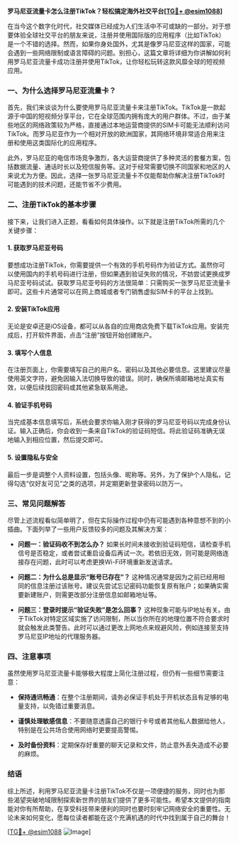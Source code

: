 **罗马尼亚流量卡怎么注册TikTok？轻松搞定海外社交平台[[TG💪+ @esim1088](https://t.me/s/esim1088)]**

在当今这个数字化时代，社交媒体已经成为人们生活中不可或缺的一部分。对于想要体验全球社交平台的朋友来说，注册并使用国际版的应用程序（比如TikTok）是一个不错的选择。然而，如果你身处国外，尤其是像罗马尼亚这样的国家，可能会遇到一些网络限制或语言障碍的问题。别担心，这篇文章将详细为你讲解如何利用罗马尼亚流量卡成功注册并使用TikTok，让你轻松玩转这款风靡全球的短视频应用。

### 一、为什么选择罗马尼亚流量卡？

首先，我们来谈谈为什么要使用罗马尼亚流量卡来注册TikTok。TikTok是一款起源于中国的短视频分享平台，它在全球范围内拥有庞大的用户群体。不过，由于某些地区的网络政策较为严格，直接通过本地运营商提供的SIM卡可能无法顺利访问TikTok。而罗马尼亚作为一个相对开放的欧洲国家，其网络环境非常适合用来注册和使用这类国际化的应用程序。

此外，罗马尼亚的电信市场竞争激烈，各大运营商提供了多种灵活的套餐方案，包括数据流量、通话时长以及短信服务等。这对于经常需要切换不同国家和地区的人来说尤为方便。因此，选择一张罗马尼亚流量卡不仅能帮助你解决注册TikTok时可能遇到的技术问题，还能节省不少费用。

### 二、注册TikTok的基本步骤

接下来，让我们进入正题，看看如何具体操作。以下就是注册TikTok所需的几个关键步骤：

#### 1. 获取罗马尼亚号码
要想成功注册TikTok，你需要提供一个有效的手机号码作为验证方式。虽然你可以使用国内的手机号码进行注册，但如果遇到验证失败的情况，不妨尝试更换成罗马尼亚号码试试。获取罗马尼亚号码的方法很简单：只需购买一张罗马尼亚流量卡即可。这些卡片通常可以在网上商城或者专门销售虚拟SIM卡的平台上找到。

#### 2. 安装TikTok应用
无论是安卓还是iOS设备，都可以从各自的应用商店免费下载TikTok应用。安装完成后，打开软件界面，点击“注册”按钮开始创建账户。

#### 3. 填写个人信息
在注册页面上，你需要填写自己的用户名、密码以及其他必要信息。这里建议尽量使用英文字符，避免因输入法切换导致的错误。同时，确保所填邮箱地址真实有效，以便后续找回密码或其他紧急联系用途。

#### 4. 验证手机号码
当完成基本信息填写后，系统会要求你输入刚才获得的罗马尼亚号码以完成身份认证。输入正确后，你会收到一条来自TikTok的验证码短信。将此验证码准确无误地输入到相应位置，然后提交即可。

#### 5. 设置隐私与安全
最后一步是调整个人资料设置，包括头像、昵称等。另外，为了保护个人隐私，记得勾选“仅好友可见”之类的选项，并定期更新登录密码以防万一。

### 三、常见问题解答

尽管上述流程看似简单明了，但在实际操作过程中仍有可能遇到各种意想不到的小插曲。下面列举了一些用户反馈较多的问题及其解决方案：

- **问题一：验证码收不到怎么办？**
  如果长时间未接收到验证码短信，请检查手机信号是否稳定，或者尝试重启设备后再试一次。若依旧无效，则可能是网络连接存在问题，此时可以考虑更换Wi-Fi环境重新发送请求。

- **问题二：为什么总是显示“账号已存在”？**
  这种情况通常是因为之前已经用相同的信息注册过该账号。建议先尝试忘记密码功能恢复原有账户；如果确实需要新建账户，则需更改部分注册信息如邮箱地址等。

- **问题三：登录时提示“验证失败”是怎么回事？**
  这种现象可能与IP地址有关。由于TikTok对特定区域实施了访问限制，所以当你所在的地理位置不符合要求时就会触发此类警告。此时可以通过更改上网地点来规避风险，例如连接至支持罗马尼亚IP地址的代理服务器。

### 四、注意事项

虽然使用罗马尼亚流量卡能够极大程度上简化注册过程，但仍有一些细节需要注意：

- **保持通讯畅通**：在整个注册期间，请务必保证手机处于开机状态且有足够的电量支持，以免错过重要消息。
  
- **谨慎处理敏感信息**：不要随意透露自己的银行卡号或者其他私人数据给他人，特别是在公共场合使用网络时更要提高警惕。

- **及时备份资料**：定期保存好重要的聊天记录和文件，防止意外丢失造成不必要的麻烦。

### 结语

综上所述，利用罗马尼亚流量卡注册TikTok不仅是一项便捷的服务，同时也为那些渴望突破地域限制探索新世界的朋友们提供了更多可能性。希望本文提供的指南能对你有所帮助，在享受科技带来便利的同时也要时刻牢记网络安全的重要性。无论未来如何变化，愿每位读者都能在这个充满机遇的时代中找到属于自己的舞台！

[[TG💪+ @esim1088](https://t.me/s/esim1088) ![Image](https://i.postimg.cc/4NQfJmqS/Snipaste-2025-05-13-00-14-12.png)]